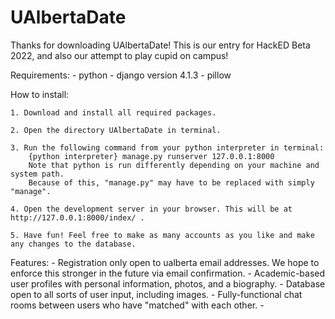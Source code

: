 # UAlbertaDate

Thanks for downloading UAlbertaDate!
This is our entry for HackED Beta 2022, and also our attempt to play cupid on campus!

Requirements:
    - python
    - django version 4.1.3
    - pillow

How to install:
    
    1. Download and install all required packages.
    
    2. Open the directory UAlbertaDate in terminal.
    
    3. Run the following command from your python interpreter in terminal:
        {python interpreter} manage.py runserver 127.0.0.1:8000
        Note that python is run differently depending on your machine and system path.
        Because of this, "manage.py" may have to be replaced with simply "manage".

    4. Open the development server in your browser. This will be at http://127.0.0.1:8000/index/ .
    
    5. Have fun! Feel free to make as many accounts as you like and make any changes to the database.

Features:
    - Registration only open to ualberta email addresses. We hope to enforce this stronger in the future via email confirmation.
    - Academic-based user profiles with personal information, photos, and a biography.
    - Database open to all sorts of user input, including images.
    - Fully-functional chat rooms between users who have "matched" with each other.
    - 